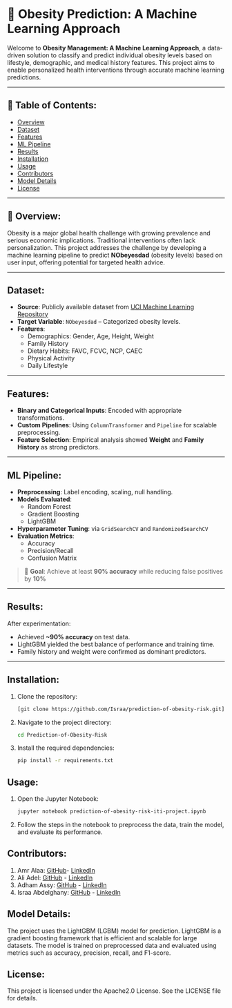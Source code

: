 # 🧠 Obesity Prediction: A Machine Learning Approach

Welcome to **Obesity Management: A Machine Learning Approach**, a data-driven solution to classify and predict individual obesity levels based on lifestyle, demographic, and medical history features. This project aims to enable personalized health interventions through accurate machine learning predictions.

---

## 📌 Table of Contents:

- [Overview](#Overview)
- [Dataset](#Dataset)
- [Features](#Features)
- [ML Pipeline](#Ml-pipeline)
- [Results](#Results)
- [Installation](#installation)
- [Usage](#usage)
- [Contributors](#Contributors)
- [Model Details](#Model-Details)
- [License](#license)

---

## 📖 Overview:

Obesity is a major global health challenge with growing prevalence and serious economic implications. Traditional interventions often lack personalization. This project addresses the challenge by developing a machine learning pipeline to predict **NObeyesdad** (obesity levels) based on user input, offering potential for targeted health advice.

---

## Dataset:

- **Source**: Publicly available dataset from [UCI Machine Learning Repository](https://www.kaggle.com/datasets)
- **Target Variable**: `NObeyesdad` – Categorized obesity levels.
- **Features**:
  - Demographics: Gender, Age, Height, Weight
  - Family History
  - Dietary Habits: FAVC, FCVC, NCP, CAEC
  - Physical Activity
  - Daily Lifestyle

---

## Features:

- **Binary and Categorical Inputs**: Encoded with appropriate transformations.
- **Custom Pipelines**: Using `ColumnTransformer` and `Pipeline` for scalable preprocessing.
- **Feature Selection**: Empirical analysis showed **Weight** and **Family History** as strong predictors.

---

## ML Pipeline:

- **Preprocessing**: Label encoding, scaling, null handling.
- **Models Evaluated**:
  - Random Forest
  - Gradient Boosting
  - LightGBM
- **Hyperparameter Tuning**: via `GridSearchCV` and `RandomizedSearchCV`
- **Evaluation Metrics**:
  - Accuracy
  - Precision/Recall
  - Confusion Matrix

> 🎯 **Goal**: Achieve at least **90% accuracy** while reducing false positives by **10%**

---

## Results:

After experimentation:
- Achieved **~90% accuracy** on test data.
- LightGBM yielded the best balance of performance and training time.
- Family history and weight were confirmed as dominant predictors.

---

## Installation:
1. Clone the repository:
   ```bash
   [git clone https://github.com/Israa/prediction-of-obesity-risk.git](https://github.com/IsraaAbdelghany9/Prediction-of-Obesity-Risk.git)
   ```
2. Navigate to the project directory:
   ```bash
   cd Prediction-of-Obesity-Risk
   ```

3. Install the required dependencies:
   ```bash
   pip install -r requirements.txt
   ```

## Usage:
1. Open the Jupyter Notebook:
   ```bash
   jupyter notebook prediction-of-obesity-risk-iti-project.ipynb
   ```
2. Follow the steps in the notebook to preprocess the data, train the model, and evaluate its performance.


## Contributors:
1. Amr Alaa: [GitHub](https://github.com/Amrokahla)- [LinkedIn](https://www.linkedin.com/in/amr-kahla-9447841a7/)
2. Ali Adel: [GitHub](https://github.com/adelian14) - [LinkedIn](https://www.linkedin.com/in/ali-adel-84b390101/)  
3. Adham Assy: [GitHub](https://github.com/adham3assy) - [LinkedIn](https://www.linkedin.com/in/adham-assy/)
4. Israa Abdelghany: [GitHub](https://github.com/IsraaAbdelghany9) - [LinkedIn](https://www.linkedin.com/in/israa-abdelghany/)

## Model Details:
The project uses the LightGBM (LGBM) model for prediction. LightGBM is a gradient boosting framework that is efficient and scalable for large datasets. The model is trained on preprocessed data and evaluated using metrics such as accuracy, precision, recall, and F1-score.

## License:
This project is licensed under the Apache2.0 License. See the LICENSE file for details.



